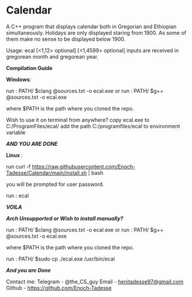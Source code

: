 # Calendar
A C++ program that displays calendar both in Gregorian and Ethiopian simultaneously.
Holidays are only displayed staring from 1900. As some of them make no sense to be displayed below 1900.

Usage: ecal [<1,12> optional] [<1,4599> optional]
inputs are received in gregorean month and gregorean year.

**Compilation Guide**

**Windows**:

run : PATH/ $clang @sources.txt -o ecal.exe
or
run : PATH/ $g++ @sources.txt -o ecal.exe

where $PATH is the path where you cloned the repo.

Wish to use it on terminal from anywhere?
    copy ecal.exe to C:/ProgramFiles/ecal/ 
    add the path C:/programfiles/ecal to environment variable

***AND YOU ARE DONE***

**Linux** :

run curl -f https://raw.githubusercontent.com/Enoch-Tadesse/Calendar/main/install.sh | bash

you will be prompted for user password.

run : ecal

***VOILA***

***Arch Unsupported or Wish to install manually?***

run : PATH/ $clang @sources.txt -o ecal.exe
or
run : PATH/ $g++ @sources.txt -o ecal.exe

where $PATH is the path where you cloned the repo.

run : PATH/ $sudo cp ./ecal.exe /usr/bin/ecal


***And you are Done***


Contact me:
Telegram - @the_CS_guy
Email - henitadesse97@gmail.com
Github - https://github.com/Enoch-Tadesse
